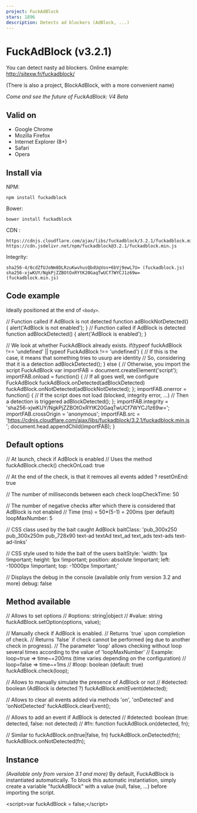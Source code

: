 ```yaml
---
project: FuckAdBlock
stars: 1896
description: Detects ad blockers (AdBlock, ...)
---
```


FuckAdBlock (v3.2.1)
====================

You can detect nasty ad blockers. Online example: http://sitexw.fr/fuckadblock/

(There is also a project, BlockAdBlock, with a more convenient name)

_Come and see the future of FuckAdBlock: V4 Beta_

Valid on
--------

-   Google Chrome
-   Mozilla Firefox
-   Internet Explorer (8+)
-   Safari
-   Opera

Install via
-----------

NPM:

```
npm install fuckadblock
```

Bower:

```
bower install fuckadblock
```

CDN :

```
https://cdnjs.cloudflare.com/ajax/libs/fuckadblock/3.2.1/fuckadblock.min.js
https://cdn.jsdelivr.net/npm/fuckadblock@3.2.1/fuckadblock.min.js
```

Integrity:

```
sha256-4/8cdZfUJoNm8DLRzuKwvhusQbdUqVov+6bVj9ewL7U= (fuckadblock.js)
sha256-xjwKUY/NgkPjZZBOtOxRYtK20GaqTwUCf7WYCJ1z69w= (fuckadblock.min.js)
```

Code example
------------

Ideally positioned at the end of `<body>`.

// Function called if AdBlock is not detected
function adBlockNotDetected() {
	alert('AdBlock is not enabled');
}
// Function called if AdBlock is detected
function adBlockDetected() {
	alert('AdBlock is enabled');
}

// We look at whether FuckAdBlock already exists.
if(typeof fuckAdBlock !== 'undefined' || typeof FuckAdBlock !== 'undefined') {
	// If this is the case, it means that something tries to usurp are identity
	// So, considering that it is a detection
	adBlockDetected();
} else {
	// Otherwise, you import the script FuckAdBlock
	var importFAB \= document.createElement('script');
	importFAB.onload \= function() {
		// If all goes well, we configure FuckAdBlock
		fuckAdBlock.onDetected(adBlockDetected)
		fuckAdBlock.onNotDetected(adBlockNotDetected);
	};
	importFAB.onerror \= function() {
		// If the script does not load (blocked, integrity error, ...)
		// Then a detection is triggered
		adBlockDetected(); 
	};
	importFAB.integrity \= 'sha256-xjwKUY/NgkPjZZBOtOxRYtK20GaqTwUCf7WYCJ1z69w=';
	importFAB.crossOrigin \= 'anonymous';
	importFAB.src \= 'https://cdnjs.cloudflare.com/ajax/libs/fuckadblock/3.2.1/fuckadblock.min.js';
	document.head.appendChild(importFAB);
}

Default options
---------------

// At launch, check if AdBlock is enabled
// Uses the method fuckAdBlock.check()
checkOnLoad: true

// At the end of the check, is that it removes all events added ?
resetOnEnd: true

// The number of milliseconds between each check
loopCheckTime: 50

// The number of negative checks after which there is considered that AdBlock is not enabled
// Time (ms) = 50\*(5-1) = 200ms (per default)
loopMaxNumber: 5

// CSS class used by the bait caught AdBlock
baitClass: 'pub\_300x250 pub\_300x250m pub\_728x90 text-ad textAd text\_ad text\_ads text-ads text-ad-links'

// CSS style used to hide the bait of the users
baitStyle: 'width: 1px !important; height: 1px !important; position: absolute !important; left: -10000px !important; top: -1000px !important;'

// Displays the debug in the console (available only from version 3.2 and more)
debug: false

Method available
----------------

// Allows to set options
// #options: string|object
// #value:   string
fuckAdBlock.setOption(options, value);

// Manually check if AdBlock is enabled.
// Returns \`true\` upon completion of check.
// Returns \`false\` if check cannot be performed (eg due to another check in progress).
// The parameter 'loop' allows checking without loop several times according to the value of 'loopMaxNumber'
// Example: loop=true  => time~=200ms (time varies depending on the configuration)
//          loop=false => time~=1ms
// #loop: boolean (default: true)
fuckAdBlock.check(loop);

// Allows to manually simulate the presence of AdBlock or not
// #detected: boolean (AdBlock is detected ?)
fuckAdBlock.emitEvent(detected);

// Allows to clear all events added via methods 'on', 'onDetected' and 'onNotDetected'
fuckAdBlock.clearEvent();

// Allows to add an event if AdBlock is detected
// #detected: boolean (true: detected, false: not detected)
// #fn:       function
fuckAdBlock.on(detected, fn);

// Similar to fuckAdBlock.on(true|false, fn)
fuckAdBlock.onDetected(fn);
fuckAdBlock.onNotDetected(fn);

Instance
--------

_(Available only from version 3.1 and more)_ By default, FuckAdBlock is instantiated automatically. To block this automatic instantiation, simply create a variable "fuckAdBlock" with a value (null, false, ...) before importing the script.

<script\>var fuckAdBlock \= false;</script\>
<script src\="./fuckadblock.js"\></script\>

After that, you are free to create your own instances:

fuckAdBlock \= new FuckAdBlock;
// and|or
myFuckAdBlock \= new FuckAdBlock({
	checkOnLoad: true,
	resetOnEnd: true
});
